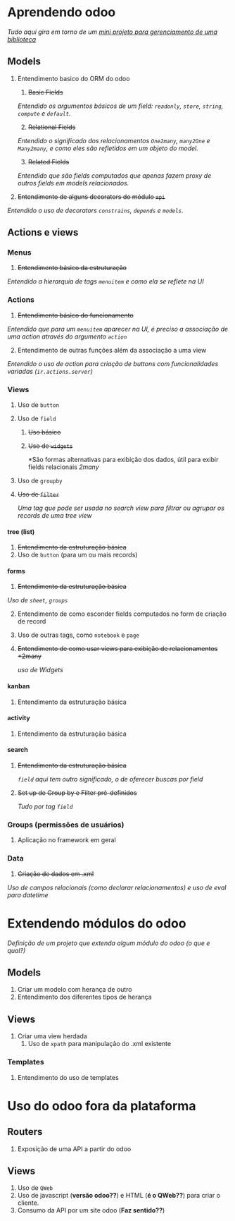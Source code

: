 # Aprendendo odoo

*Tudo aqui gira em torno de um [mini projeto para gerenciamento de uma biblioteca](https://github.com/rvl016/Odoo-Library-Module)*

## Models
1. Entendimento basico do ORM do odoo

    1. ~~Basic Fields~~

    *Entendido os argumentos básicos de um field: `readonly`, `store`, `string`, `compute` e `default`.*

    2. ~~Relational Fields~~

    *Entendido o significado dos relacionamentos `One2many`, `many2One` e `Many2many`, e como eles são refletidos em um objeto do model.*

    3. ~~Related Fields~~

    *Entendido que são fields computados que apenas fazem proxy de outros fields em models relacionados.*

2. ~~Entendimento de alguns decorators do módulo `api`~~

*Entendido o uso de decorators `constrains`, `depends` e `models`.* 


## Actions e views

### Menus
1. ~~Entendimento básico da estruturação~~

  *Entendido a hierarquia de tags `menuitem` e como ela se reflete na UI*

### Actions
1. ~~Entendimento básico do funcionamento~~

*Entendido que para um `menuitem` aparecer na UI, é preciso a associação de uma action através do argumento `action`*

2. Entendimento de outras funções além da associação a uma view

*Entendido o uso de action para criação de buttons com funcionalidades variadas (`ir.actions.server`)*

### Views

1. Uso de `button` 
2. Uso de `field`

    1. ~~Uso básico~~
    2. ~~Uso de `widgets`~~

        *São formas alternativas para exibição dos dados, útil para exibir fields relacionais *2many*

3. Uso de `groupby`

4. ~~Uso de `filter`~~

    *Uma tag que pode ser usada no search view para filtrar ou agrupar os records de uma tree view*

#### tree (list)
1. ~~Entendimento da estruturação básica~~
2. Uso de `button` (para um ou mais records)

#### forms
1. ~~Entendimento da estruturação básica~~

  *Uso de `sheet`, `groups`*

2. Entendimento de como esconder fields computados no form de criação de record
3. Uso de outras tags, como `notebook` e `page`
4. ~~Entendimento de como usar views para exibição de relacionamentos *2many~~

    *uso de Widgets*

#### kanban
1. Entendimento da estruturação básica

#### activity
1. Entendimento da estruturação básica

#### search
1. ~~Entendimento da estruturação básica~~
    
    *`field` aqui tem outro significado, o de oferecer buscas por field*

2. ~~Set up de Group by e Filter pré-definidos~~

    *Tudo por tag `field`*

### Groups (permissões de usuários)
1. Aplicação no framework em geral

### Data
1. ~~Criação de dados em .xml~~
   
  *Uso de campos relacionais (como declarar relacionamentos) e uso de eval para datetime*

# Extendendo módulos do odoo

*Definição de um projeto que extenda algum módulo do odoo (o que e qual?)*

## Models
1. Criar um modelo com herança de outro
2. Entendimento dos diferentes tipos de herança

## Views

1. Criar uma view herdada
    1. Uso de `xpath` para manipulação do .xml existente

### Templates
1. Entendimento do uso de templates

# Uso do odoo fora da plataforma

## Routers
1. Exposição de uma API a partir do odoo

## Views
1. Uso de `QWeb`
2. Uso de javascript (**versão odoo??**) e HTML (**é o QWeb??**) para criar o cliente.
3. Consumo da API por um site odoo (**Faz sentido??**)
